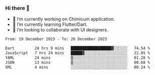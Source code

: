 ### Hi there 👋

<!--
**devcat37/devcat37** is a ✨ _special_ ✨ repository because its `README.md` (this file) appears on your GitHub profile.-->


- 🔭 I’m currently working on Chimicum application.
- 🌱 I’m currently learning Flutter/Dart.
- 👯 I’m looking to collaborate with UI designers.
<!-- - 🤔 I’m looking for help with ... -->

<!--START_SECTION:waka-->

```txt
From: 19 December 2023 - To: 26 December 2023

Dart         24 hrs 9 mins   ██████████████████▓░░░░░░   74.54 %
JavaScript   7 hrs 24 mins   █████▓░░░░░░░░░░░░░░░░░░░   22.85 %
YAML         24 mins         ▒░░░░░░░░░░░░░░░░░░░░░░░░   01.28 %
JSON         13 mins         ▒░░░░░░░░░░░░░░░░░░░░░░░░   00.68 %
XML          4 mins          ░░░░░░░░░░░░░░░░░░░░░░░░░   00.24 %
```

<!--END_SECTION:waka-->
